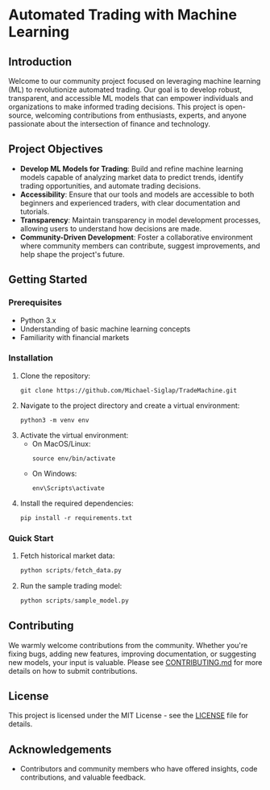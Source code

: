 # Automated Trading with Machine Learning

## Introduction

Welcome to our community project focused on leveraging machine learning (ML) to revolutionize automated trading. Our goal is to develop robust, transparent, and accessible ML models that can empower individuals and organizations to make informed trading decisions. This project is open-source, welcoming contributions from enthusiasts, experts, and anyone passionate about the intersection of finance and technology.

## Project Objectives

- **Develop ML Models for Trading**: Build and refine machine learning models capable of analyzing market data to predict trends, identify trading opportunities, and automate trading decisions.
- **Accessibility**: Ensure that our tools and models are accessible to both beginners and experienced traders, with clear documentation and tutorials.
- **Transparency**: Maintain transparency in model development processes, allowing users to understand how decisions are made.
- **Community-Driven Development**: Foster a collaborative environment where community members can contribute, suggest improvements, and help shape the project's future.

## Getting Started

### Prerequisites

- Python 3.x
- Understanding of basic machine learning concepts
- Familiarity with financial markets

### Installation

1. Clone the repository:
   ```
   git clone https://github.com/Michael-Siglap/TradeMachine.git
   ```
2. Navigate to the project directory and create a virtual environment:
   ```
   python3 -m venv env
   ```
3. Activate the virtual environment:
   - On MacOS/Linux:
     ```
     source env/bin/activate
     ```
   - On Windows:
     ```
     env\Scripts\activate
     ```
4. Install the required dependencies:
   ```
   pip install -r requirements.txt
   ```

### Quick Start

1. Fetch historical market data:
   ```python
   python scripts/fetch_data.py
   ```
2. Run the sample trading model:
   ```python
   python scripts/sample_model.py
   ```

## Contributing

We warmly welcome contributions from the community. Whether you're fixing bugs, adding new features, improving documentation, or suggesting new models, your input is valuable. Please see [CONTRIBUTING.md](CONTRIBUTING.md) for more details on how to submit contributions.

## License

This project is licensed under the MIT License - see the [LICENSE](LICENSE) file for details.

## Acknowledgements

- Contributors and community members who have offered insights, code contributions, and valuable feedback.
